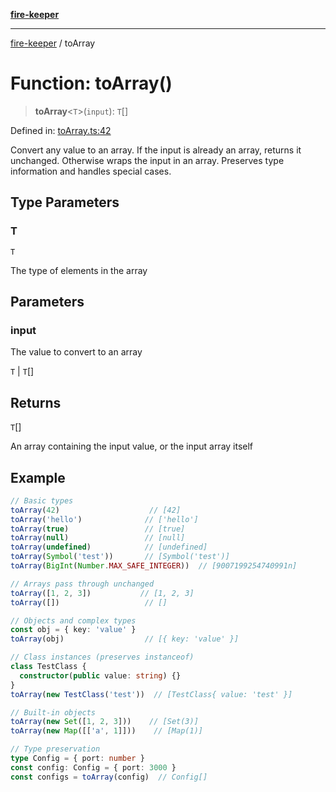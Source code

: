 [**fire-keeper**](../README.md)

***

[fire-keeper](../README.md) / toArray

# Function: toArray()

> **toArray**\<`T`\>(`input`): `T`[]

Defined in: [toArray.ts:42](https://github.com/phonowell/fire-keeper/blob/main/src/toArray.ts#L42)

Convert any value to an array. If the input is already an array, returns it unchanged.
Otherwise wraps the input in an array. Preserves type information and handles special cases.

## Type Parameters

### T

`T`

The type of elements in the array

## Parameters

### input

The value to convert to an array

`T` | `T`[]

## Returns

`T`[]

An array containing the input value, or the input array itself

## Example

```ts
// Basic types
toArray(42)                    // [42]
toArray('hello')              // ['hello']
toArray(true)                 // [true]
toArray(null)                 // [null]
toArray(undefined)            // [undefined]
toArray(Symbol('test'))       // [Symbol('test')]
toArray(BigInt(Number.MAX_SAFE_INTEGER))  // [9007199254740991n]

// Arrays pass through unchanged
toArray([1, 2, 3])           // [1, 2, 3]
toArray([])                   // []

// Objects and complex types
const obj = { key: 'value' }
toArray(obj)                  // [{ key: 'value' }]

// Class instances (preserves instanceof)
class TestClass {
  constructor(public value: string) {}
}
toArray(new TestClass('test'))  // [TestClass{ value: 'test' }]

// Built-in objects
toArray(new Set([1, 2, 3]))    // [Set(3)]
toArray(new Map([['a', 1]]))    // [Map(1)]

// Type preservation
type Config = { port: number }
const config: Config = { port: 3000 }
const configs = toArray(config)  // Config[]
```
